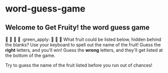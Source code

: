 # word-guess-game
## Welcome to Get Fruity! the word guess game
:strawberry: :peach: :orange: :lemon: :green_apply: :melon: :watermelon: :cherries:
What fruit could be listed below, hidden behind the blanks?
Use your keyboard to spell out the name of the fruit!
Guess the **right** letters, and you'll win!
Guess the **wrong** letters, and they'll get listed at the bottom of the game.

Try to guess the name of the fruit listed before you run out of chances!
